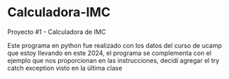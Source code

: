 # Calculadora-IMC
Proyecto #1 - Calculadora de IMC

Este programa en python fue realizado con los datos del curso de ucamp que estoy llevando en este 2024,
el programa se complementa con el ejemplo que nos proporcionan en las instrucciones,
decidí agregar el try catch exception visto en la última clase
